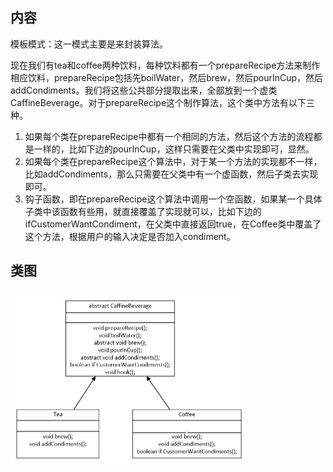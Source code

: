 ## 内容

模板模式：这一模式主要是来封装算法。

现在我们有tea和coffee两种饮料，每种饮料都有一个prepareRecipe方法来制作相应饮料，prepareRecipe包括先boilWater，然后brew，然后pourInCup，然后addCondiments。我们将这些公共部分提取出来，全部放到一个虚类CaffineBeverage。对于prepareRecipe这个制作算法，这个类中方法有以下三种。

1. 如果每个类在prepareRecipe中都有一个相同的方法，然后这个方法的流程都是一样的，比如下边的pourInCup，这样只需要在父类中实现即可，显然。
2. 如果每个类在prepareRecipe这个算法中，对于某一个方法的实现都不一样，比如addCondiments，那么只需要在父类中有一个虚函数，然后子类去实现即可。
3. 钩子函数，即在prepareRecipe这个算法中调用一个空函数，如果某一个具体子类中该函数有些用，就直接覆盖了实现就可以，比如下边的ifCustomerWantCondiment，在父类中直接返回true，在Coffee类中覆盖了这个方法，根据用户的输入决定是否加入condiment。

## 类图



<img src="./img/image-20200228202611607.png" alt="image-20200228202611607" style="zoom:50%;" />